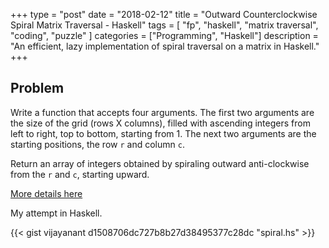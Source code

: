 +++
type = "post"
date = "2018-02-12"
title = "Outward Counterclockwise Spiral Matrix Traversal - Haskell"
tags = [ 
  "fp",
  "haskell",
  "matrix traversal",
  "coding",
  "puzzle"
]
categories = ["Programming", "Haskell"]
description = "An efficient, lazy implementation of spiral traversal on a matrix in Haskell." 
+++

## Problem

Write a function that accepts four arguments. The first two arguments are the
size of the grid (rows X columns), filled with ascending integers from left to
right, top to bottom, starting from 1. The next two arguments are the starting
positions, the row `r` and column `c`.

Return an array of integers obtained by spiraling outward anti-clockwise from
the `r` and `c`, starting upward.

[More details
here](http://us2.campaign-archive1.com/?u=cadc6c448cd083a0aeed7f864&id=a6856ac71e&e=7cfe3ee063)


My attempt in Haskell.

{{< gist vijayanant d1508706dc727b8b27d38495377c28dc "spiral.hs" >}}

